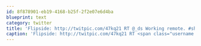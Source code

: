 ```yaml
---
id: 8f878901-eb19-4168-b25f-2f2e07e6d4ba
blueprint: text
category: twitter
title: 'Flipside: http://twitpic.com/47kq21 RT @_ds Working remote. #shareyourdesk /cc @mathewh http://instagr.am/p/CGPnG/'
caption: 'Flipside: http://twitpic.com/47kq21 RT <span class="username username_linked">@<a href="https://twitter.com/_ds" title="Dustin Senos">_ds</a></span> Working remote. <span class="hashtag hashtag_local">#<a href="http://tweettemp.darylchymko.ca/?tag=shareyourdesk">shareyourdesk</a> /cc @mathewh http://instagr.am/p/CGPnG/'
---
```

